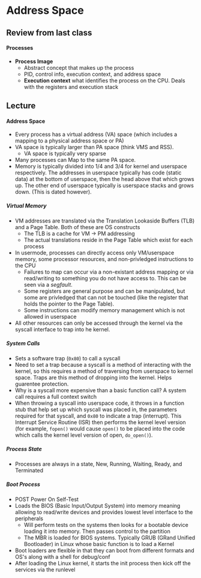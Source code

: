 # Address Space

## Review from last class
#### Processes 
* __Process Image__ 
  * Abstract concept that makes up the process
  * PID, control info, execution context, and address space 
  * __Execution context__ what identifies the process on the CPU. Deals with the registers and execution stack

## Lecture
#### Address Space
* Every process has a virtual address (VA) space (which includes a mapping to a physical address space or PA) 
* VA space is typically larger than PA space (think VMS and RSS). 
  * VA space is typically very sparse
* Many processes can Map to the same PA space.  
* Memory is typically divided into 1/4 and 3/4 for kernel and userspace respectively. The addresses in userspace typically has code (static data) at the bottom of userspace, then the head above that which grows up. The other end of userspace typically is userspace stacks and grows down. (This is dated however). 

##### Virtual Memory 
* VM addresses are translated via the Translation Lookaside Buffers (TLB) and a Page Table. Both of these are OS constructs
  * The TLB is a cache for VM -> PM addressing
  * The actual translations reside in the Page Table which exist for each process
* In usermode, processes can directly access only VM/userspace memory, some processor resources, and non-privledged instructions to the CPU
  * Failures to map can occur via a non-existant address mapping or via read/writing to something you do not have access to. This can be seen via a _segfault_. 
  * Some registers are general purpose and can be manipulated, but some are privledged that can not be touched (like the register that holds the pointer to the Page Table). 
  * Some instructions can modify memory management which is not allowed in userspace
* All other resources can only be accessed through the kernel via the syscall interface to trap into he kernel. 

##### System Calls
* Sets a software trap (`0x80`) to call a syscall
* Need to set a trap because a syscall is a method of interacting with the kernel, so this requires a method of traversing from userspace to kernel space. Traps are this method of dropping into the kernel. Helps guarentee protection. 
* Why is a syscall more expensive than a basic function call? A system call requires a full context switch
* When throwing a syscall into userspace code, it throws in a function stub that help set up which syscall was placed in, the parameters required for that syscall, and `0x80` to indicate a trap (interrupt). This Interrupt Service Routine (ISR) then performs the kernel level version (for example, `fopen()` would cause `open()` to be placed into the code which calls the kernel level version of open, `do_open()`). 

##### Process State
* Processes are always in a state, New, Running, Waiting, Ready, and Terminated

##### Boot Process
* POST Power On Self-Test
* Loads the BIOS (Basic Input/Output System) into memory meaning allowing to read/write devices and provides lowest level interface to the peripherals
  * Will perform tests on the systems then looks for a bootable device loading it into memory. Then passes control to the partition
  * The MBR is loaded for BIOS systems. Typically GRUB (GRand Unified Bootloader) in Linux whose basic function is to load a Kernel
* Boot loaders are flexible in that they can boot from different formats and OS's along with a shell for debug/conf
* After loading the Linux kernel, it starts the init process then kick off the services via the runlevel 
